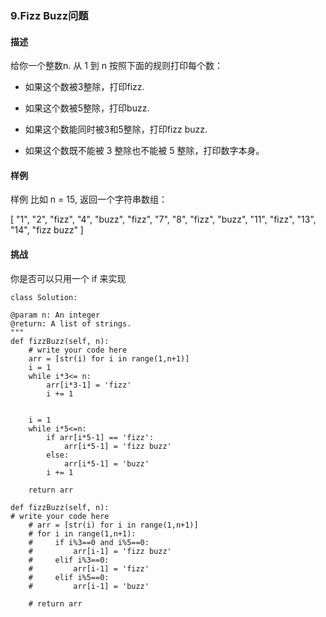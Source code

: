 ### 9.Fizz Buzz问题 ###
#### 描述 ####

给你一个整数n. 从 1 到 n 按照下面的规则打印每个数：



- 如果这个数被3整除，打印fizz.


- 如果这个数被5整除，打印buzz.


- 如果这个数能同时被3和5整除，打印fizz buzz.


- 如果这个数既不能被 3 整除也不能被 5 整除，打印数字本身。

#### 样例 ####
样例
比如 n = 15, 返回一个字符串数组：

[
  "1", "2", "fizz",
  "4", "buzz", "fizz",
  "7", "8", "fizz",
  "buzz", "11", "fizz",
  "13", "14", "fizz buzz"
]
#### 挑战 ####
你是否可以只用一个 if 来实现
    
	class Solution:
    
    @param n: An integer
    @return: A list of strings.
    """
    def fizzBuzz(self, n):
        # write your code here        
		arr = [str(i) for i in range(1,n+1)]
        i = 1
        while i*3<= n:
            arr[i*3-1] = 'fizz'
            i += 1

        
        i = 1
        while i*5<=n:
            if arr[i*5-1] == 'fizz':
                arr[i*5-1] = 'fizz buzz'
            else:
                arr[i*5-1] = 'buzz'
            i += 1
                
        return arr

	def fizzBuzz(self, n):
    # write your code here
        # arr = [str(i) for i in range(1,n+1)]
        # for i in range(1,n+1):
        #     if i%3==0 and i%5==0:
        #         arr[i-1] = 'fizz buzz'
        #     elif i%3==0:
        #         arr[i-1] = 'fizz'
        #     elif i%5==0:
        #         arr[i-1] = 'buzz'
        
        # return arr

